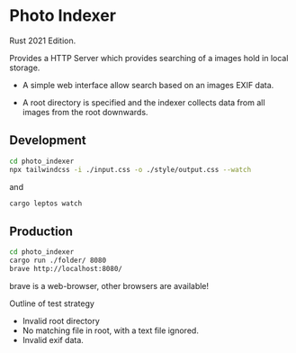 # Photo Indexer

Rust 2021 Edition.

Provides a HTTP Server which provides searching of a images hold in local storage.

* A simple web interface allow search based on an images EXIF data.

* A root directory is specified and the indexer collects data from all images from the root downwards.

## Development

```bash
cd photo_indexer
npx tailwindcss -i ./input.css -o ./style/output.css --watch
```

and

```bash
cargo leptos watch
```

## Production

```bash
cd photo_indexer
cargo run ./folder/ 8080
brave http://localhost:8080/
```

brave is a web-browser, other browsers are available!

Outline of test strategy

* Invalid root directory
* No matching file in root, with a text file ignored.
* Invalid exif data.

